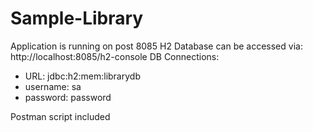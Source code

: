 # Sample-Library

Application is running on post 8085
H2 Database can be accessed via: http://localhost:8085/h2-console
DB Connections:
- URL: jdbc:h2:mem:librarydb
- username: sa
- password: password

Postman script included
